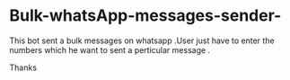 # Bulk-whatsApp-messages-sender-
This bot sent a bulk messages on whatsapp .User just have to enter the numbers which he want to sent a perticular message .

Thanks
